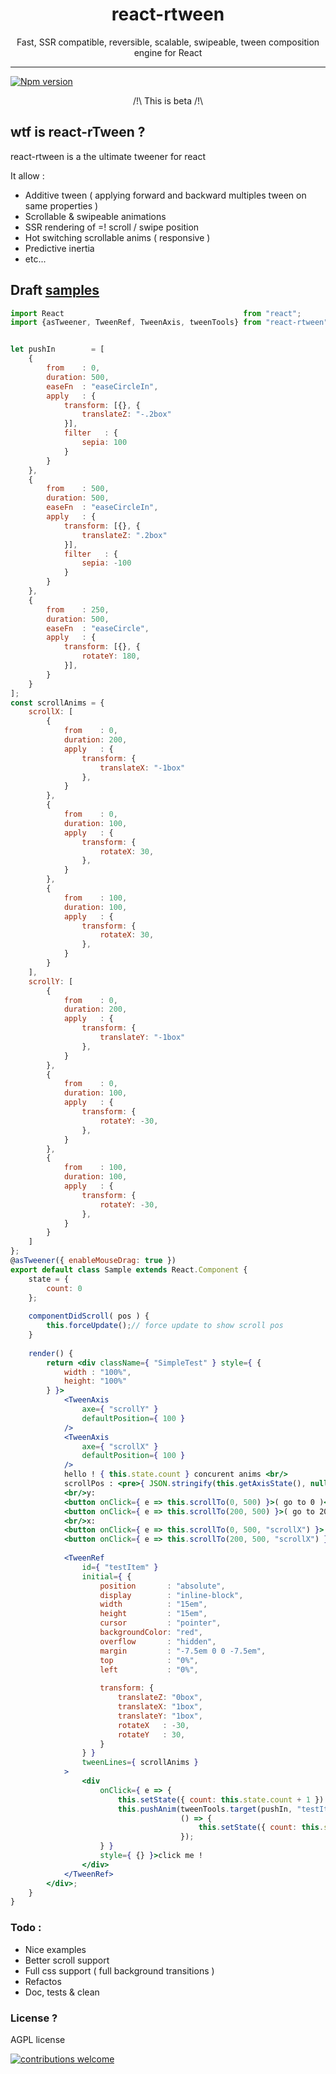<h1 align="center">react-rtween</h1>
<p align="center">Fast, SSR compatible, reversible, scalable, swipeable, tween composition engine for React</p>

___

<a href="https://www.npmjs.com/package/react-rtween">
<img src="https://img.shields.io/npm/v/react-rtween.svg" alt="Npm version" /></a>

<p align="center">/!\ This is beta /!\</p>


## wtf is react-rTween ?

react-rtween is a the ultimate tweener for react

It allow :

- Additive tween ( applying forward and backward multiples tween on same properties )
- Scrollable & swipeable animations
- SSR rendering of =! scroll / swipe position
- Hot switching scrollable anims ( responsive )
- Predictive inertia
- etc...

## Draft [samples](http://htmlpreview.github.io/?https://github.com/n8tz/react-rtween/blob/master/samples/index.html)

```jsx
import React                                        from "react";
import {asTweener, TweenRef, TweenAxis, tweenTools} from "react-rtween";


let pushIn        = [
	{
		from    : 0,
		duration: 500,
		easeFn  : "easeCircleIn",
		apply   : {
			transform: [{}, {
				translateZ: "-.2box"
			}],
			filter   : {
				sepia: 100
			}
		}
	},
	{
		from    : 500,
		duration: 500,
		easeFn  : "easeCircleIn",
		apply   : {
			transform: [{}, {
				translateZ: ".2box"
			}],
			filter   : {
				sepia: -100
			}
		}
	},
	{
		from    : 250,
		duration: 500,
		easeFn  : "easeCircle",
		apply   : {
			transform: [{}, {
				rotateY: 180,
			}],
		}
	}
];
const scrollAnims = {
	scrollX: [
		{
			from    : 0,
			duration: 200,
			apply   : {
				transform: {
					translateX: "-1box"
				},
			}
		},
		{
			from    : 0,
			duration: 100,
			apply   : {
				transform: {
					rotateX: 30,
				},
			}
		},
		{
			from    : 100,
			duration: 100,
			apply   : {
				transform: {
					rotateX: 30,
				},
			}
		}
	],
	scrollY: [
		{
			from    : 0,
			duration: 200,
			apply   : {
				transform: {
					translateY: "-1box"
				},
			}
		},
		{
			from    : 0,
			duration: 100,
			apply   : {
				transform: {
					rotateY: -30,
				},
			}
		},
		{
			from    : 100,
			duration: 100,
			apply   : {
				transform: {
					rotateY: -30,
				},
			}
		}
	]
};
@asTweener({ enableMouseDrag: true })
export default class Sample extends React.Component {
	state = {
		count: 0
	};
	
	componentDidScroll( pos ) {
		this.forceUpdate();// force update to show scroll pos
	}
	
	render() {
		return <div className={ "SimpleTest" } style={ {
			width : "100%",
			height: "100%"
		} }>
			<TweenAxis
				axe={ "scrollY" }
				defaultPosition={ 100 }
			/>
			<TweenAxis
				axe={ "scrollX" }
				defaultPosition={ 100 }
			/>
			hello ! { this.state.count } concurent anims <br/>
			scrollPos : <pre>{ JSON.stringify(this.getAxisState(), null, 2) }</pre>
			<br/>y:
			<button onClick={ e => this.scrollTo(0, 500) }>( go to 0 )</button>
			<button onClick={ e => this.scrollTo(200, 500) }>( go to 200 )</button>
			<br/>x:
			<button onClick={ e => this.scrollTo(0, 500, "scrollX") }>( go to 0 )</button>
			<button onClick={ e => this.scrollTo(200, 500, "scrollX") }>( go to 200 )</button>
			
			<TweenRef
				id={ "testItem" }
				initial={ {
					position       : "absolute",
					display        : "inline-block",
					width          : "15em",
					height         : "15em",
					cursor         : "pointer",
					backgroundColor: "red",
					overflow       : "hidden",
					margin         : "-7.5em 0 0 -7.5em",
					top            : "0%",
					left           : "0%",
					
					transform: {
						translateZ: "0box",
						translateX: "1box",
						translateY: "1box",
						rotateX   : -30,
						rotateY   : 30,
					}
				} }
				tweenLines={ scrollAnims }
			>
				<div
					onClick={ e => {
						this.setState({ count: this.state.count + 1 })
						this.pushAnim(tweenTools.target(pushIn, "testItem"),
						              () => {
							              this.setState({ count: this.state.count - 1 })
						              });
					} }
					style={ {} }>click me !
				</div>
			</TweenRef>
		</div>;
	}
}
```

### Todo :

- Nice examples 
- Better scroll support
- Full css support ( full background transitions )
- Refactos
- Doc, tests & clean

### License ?

AGPL license

[![contributions welcome](https://img.shields.io/badge/contributions-welcome-brightgreen.svg?style=flat)](#)
